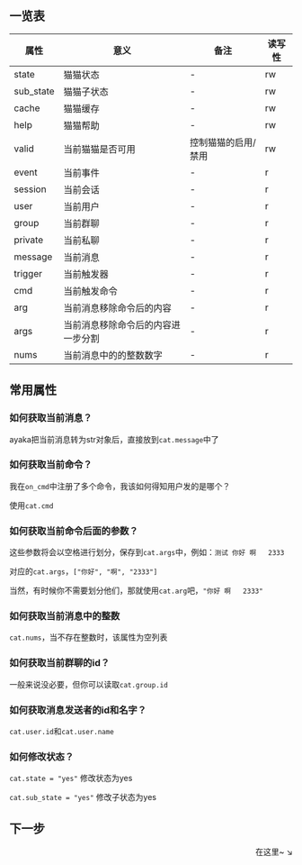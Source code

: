 ## 一览表

| 属性      | 意义                               | 备注                | 读写性 |
| --------- | ---------------------------------- | ------------------- | ------ |
| state     | 猫猫状态                           | -                   | rw     |
| sub_state | 猫猫子状态                         | -                   | rw     |
| cache     | 猫猫缓存                           | -                   | rw     |
| help      | 猫猫帮助                           | -                   | rw     |
| valid     | 当前猫猫是否可用                   | 控制猫猫的启用/禁用 | rw     |
| event     | 当前事件                           | -                   | r      |
| session   | 当前会话                           | -                   | r      |
| user      | 当前用户                           | -                   | r      |
| group     | 当前群聊                           | -                   | r      |
| private   | 当前私聊                           | -                   | r      |
| message   | 当前消息                           | -                   | r      |
| trigger   | 当前触发器                         | -                   | r      |
| cmd       | 当前触发命令                       | -                   | r      |
| arg       | 当前消息移除命令后的内容           | -                   | r      |
| args      | 当前消息移除命令后的内容进一步分割 | -                   | r      |
| nums      | 当前消息中的的整数数字             | -                   | r      |

## 常用属性

### 如何获取当前消息？

ayaka把当前消息转为str对象后，直接放到`cat.message`中了

### 如何获取当前命令？

我在`on_cmd`中注册了多个命令，我该如何得知用户发的是哪个？

使用`cat.cmd`

### 如何获取当前命令后面的参数？

这些参数将会以空格进行划分，保存到`cat.args`中，例如：`测试 你好 啊   2333`

对应的`cat.args`，`["你好", "啊", "2333"]`

当然，有时候你不需要划分他们，那就使用`cat.arg`吧，`"你好 啊   2333"`

### 如何获取当前消息中的整数

`cat.nums`，当不存在整数时，该属性为空列表

### 如何获取当前群聊的id？

一般来说没必要，但你可以读取`cat.group.id`

### 如何获取消息发送者的id和名字？

`cat.user.id`和`cat.user.name`

### 如何修改状态？

`cat.state = "yes"` 修改状态为yes

`cat.sub_state = "yes"` 修改子状态为yes

## 下一步

<div align="right">
    在这里~ ↘
</div>
